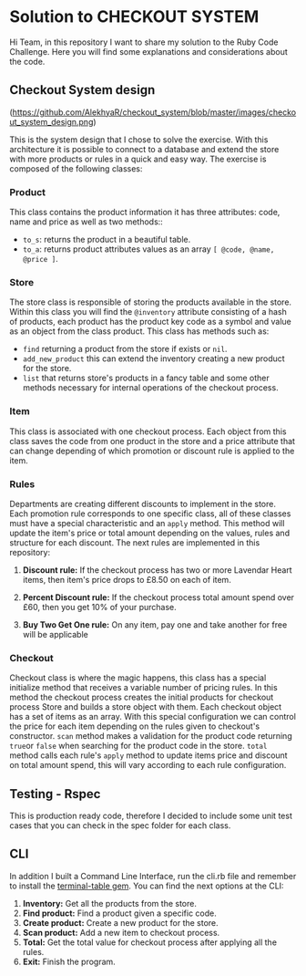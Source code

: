 # Solution to CHECKOUT SYSTEM

Hi Team, in this repository I want to share my solution to the Ruby Code Challenge. Here you will find some explanations and considerations about the code.

## Checkout System design 

(https://github.com/AlekhyaR/checkout_system/blob/master/images/checkout_system_design.png)

This is the system design that I chose to solve the exercise. With this architecture it is possible to connect to a database and extend the store with more products or rules in a quick and easy way. The exercise is composed of the following classes:

### Product
This class contains the product information it has three attributes: code, name and price as well as two methods::

* ```to_s```: returns the product in a beautiful table.
* ```to_a```: returns product attributes values as an array ```[ @code, @name, @price ]```.

### Store

The store class is responsible of storing the products available in the store. Within this class you will find the ```@inventory``` attribute consisting of a hash of products, each product has the product key code as a symbol and value as an object from the class product. This class has methods such as:

* ```find``` returning a product from the store if exists or ```nil```.
* ```add_new_product``` this can extend the inventory creating a new product for the store.
* ```list``` that returns store's products in a fancy table and some other methods necessary for internal operations of the checkout process.

### Item

This class is associated with one checkout process. Each object from this class saves the code from one product in the store and a price attribute that can change depending of which promotion or discount rule is applied to the item.

### Rules

Departments are creating different discounts to implement in the store. Each promotion rule corresponds to one specific class, all of these classes must have a special characteristic and an ```apply``` method. This method will update the item's price or total amount depending on the values, rules and structure for each discount. The next rules are implemented in this repository:

1. **Discount rule:** If the checkout process has two or more Lavendar Heart items, then item's price drops to £8.50 on each of item.
 
2. **Percent Discount rule:** If the checkout process total amount spend over £60, then you get 10% of your purchase.

3. **Buy Two Get One rule:** On any item, pay one and take another for free will be applicable

### Checkout

Checkout class is where the magic happens, this class has a special initialize method that receives a variable number of pricing rules. In this method the checkout process creates the initial products for checkout process Store and builds a store object with them. Each checkout object has a set of items as an array. With this special configuration we can control the price for each item depending on the rules given to checkout's constructor. ```scan``` method makes a validation for the product code returning ```true```or ```false``` when searching for the product code in the store. ```total``` method calls each rule's ```apply``` method to update items price and discount on total amount spend, this will vary according to each rule configuration.

## Testing - Rspec

This is production ready code, therefore I decided to include some unit test cases that you can check in the spec folder for each class.

## CLI

In addition I built a Command Line Interface, run the cli.rb file and remember to install the [terminal-table gem](https://github.com/tj/terminal-table). You can find the next options at the CLI:

1. **Inventory:** Get all the products from the store.
2. **Find product:** Find a product given a specific code.
3. **Create product:** Create a new product for the store.
4. **Scan product:** Add a new item to checkout process.
5. **Total:** Get the total value for checkout process after applying all the rules.
6. **Exit:** Finish the program.
